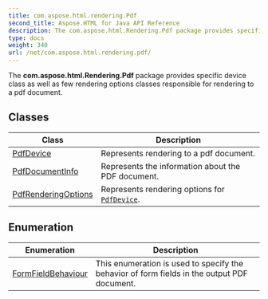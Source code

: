 ```yaml
---
title: com.aspose.html.rendering.Pdf
second_title: Aspose.HTML for Java API Reference
description: The com.aspose.html.Rendering.Pdf package provides specific device class as well as few rendering options classes responsible for rendering to a pdf document
type: docs
weight: 340
url: /net/com.aspose.html.rendering.pdf/
---
```

The **com.aspose.html.Rendering.Pdf** package provides specific device class as well as few rendering options classes responsible for rendering to a pdf document.

## Classes

| Class | Description |
| --- | --- |
| [PdfDevice](./pdfdevice/) | Represents rendering to a pdf document. |
| [PdfDocumentInfo](./pdfdocumentinfo/) | Represents the information about the PDF document. |
| [PdfRenderingOptions](./pdfrenderingoptions/) | Represents rendering options for [`PdfDevice`](../com.aspose.html.rendering.pdf/pdfdevice/). |
## Enumeration

| Enumeration | Description |
| --- | --- |
| [FormFieldBehaviour](./formfieldbehaviour/) | This enumeration is used to specify the behavior of form fields in the output PDF document. |
